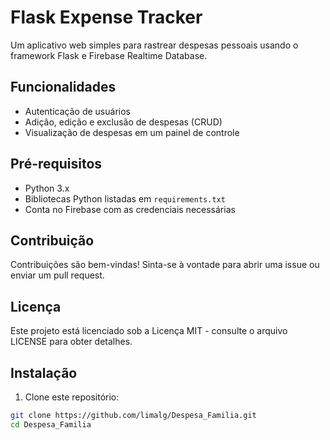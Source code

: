 # Flask Expense Tracker

Um aplicativo web simples para rastrear despesas pessoais usando o framework Flask e Firebase Realtime Database.

## Funcionalidades

- Autenticação de usuários
- Adição, edição e exclusão de despesas (CRUD)
- Visualização de despesas em um painel de controle

## Pré-requisitos

- Python 3.x
- Bibliotecas Python listadas em `requirements.txt`
- Conta no Firebase com as credenciais necessárias

## Contribuição
Contribuições são bem-vindas! Sinta-se à vontade para abrir uma issue ou enviar um pull request.

## Licença
Este projeto está licenciado sob a Licença MIT - consulte o arquivo LICENSE para obter detalhes.

## Instalação

1. Clone este repositório:

```bash
git clone https://github.com/limalg/Despesa_Familia.git
cd Despesa_Familia 


